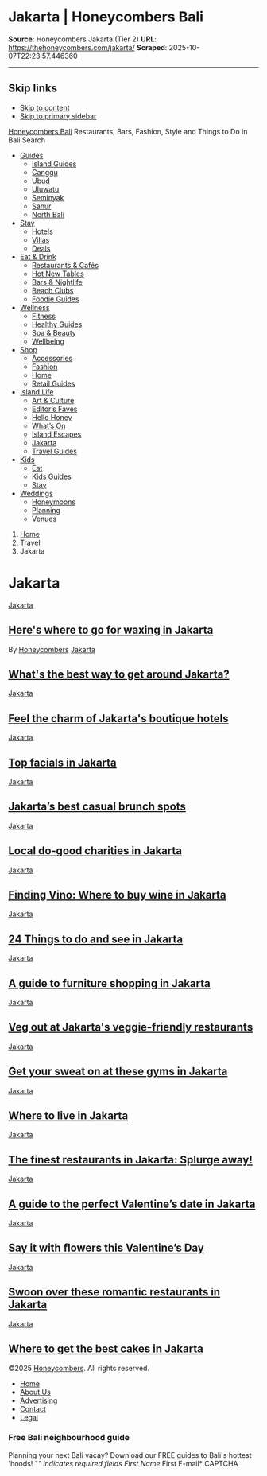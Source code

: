 # Jakarta | Honeycombers Bali

**Source**: Honeycombers Jakarta (Tier 2)
**URL**: https://thehoneycombers.com/jakarta/
**Scraped**: 2025-10-07T22:23:57.446360

---

## Skip links
  * [ Skip to content](https://thehoneycombers.com/bali/travel/jakarta-java/#genesis-content)
  * [ Skip to primary sidebar](https://thehoneycombers.com/bali/travel/jakarta-java/#genesis-sidebar-primary)


[Honeycombers Bali](https://thehoneycombers.com/bali/)
Restaurants, Bars, Fashion, Style and Things to Do in Bali
Search
  * [Guides](https://thehoneycombers.com/bali/guides/)
    * [Island Guides](https://thehoneycombers.com/bali/guides/island-guides/)
    * [Canggu](https://thehoneycombers.com/bali/guides/canggu/)
    * [Ubud](https://thehoneycombers.com/bali/guides/ubud/)
    * [Uluwatu](https://thehoneycombers.com/bali/guides/uluwatu/)
    * [Seminyak](https://thehoneycombers.com/bali/guides/seminyak/)
    * [Sanur](https://thehoneycombers.com/bali/guides/sanur/)
    * [North Bali](https://thehoneycombers.com/bali/guides/north-bali/)
  * [Stay](https://thehoneycombers.com/bali/stay/)
    * [Hotels](https://thehoneycombers.com/bali/stay/hotels/)
    * [Villas](https://thehoneycombers.com/bali/stay/villas/)
    * [Deals](https://thehoneycombers.com/bali/stay/deals/)
  * [Eat & Drink](https://thehoneycombers.com/bali/eat-drink/)
    * [Restaurants & Cafés](https://thehoneycombers.com/bali/eat-drink/restaurants-cafes/)
    * [Hot New Tables](https://thehoneycombers.com/bali/eat-drink/hot-new-tables/)
    * [Bars & Nightlife](https://thehoneycombers.com/bali/eat-drink/bars-clubs/)
    * [Beach Clubs](https://thehoneycombers.com/bali/eat-drink/beach-clubs/)
    * [Foodie Guides](https://thehoneycombers.com/bali/eat-drink/foodie-guides/)
  * [Wellness](https://thehoneycombers.com/bali/spa-wellness/)
    * [Fitness](https://thehoneycombers.com/bali/spa-wellness/fitspo/)
    * [Healthy Guides](https://thehoneycombers.com/bali/spa-wellness/healthy-guides/)
    * [Spa & Beauty](https://thehoneycombers.com/bali/spa-wellness/spa-beauty/)
    * [Wellbeing](https://thehoneycombers.com/bali/spa-wellness/wellness/)
  * [Shop](https://thehoneycombers.com/bali/shop/)
    * [Accessories](https://thehoneycombers.com/bali/shop/jewellery-and-accessories/)
    * [Fashion](https://thehoneycombers.com/bali/shop/fashion-and-style/)
    * [Home](https://thehoneycombers.com/bali/shop/home-and-decor/)
    * [Retail Guides](https://thehoneycombers.com/bali/shop/retail-guides/)
  * [Island Life](https://thehoneycombers.com/bali/island-life/)
    * [Art & Culture](https://thehoneycombers.com/bali/island-life/art-and-culture/)
    * [Editor’s Faves](https://thehoneycombers.com/bali/island-life/editors-faves/)
    * [Hello Honey](https://thehoneycombers.com/bali/island-life/hello-honey/)
    * [What’s On](https://thehoneycombers.com/bali/island-life/in-the-hood/)
    * [Island Escapes](https://thehoneycombers.com/bali/travel/island-escapes/)
    * [Jakarta](https://thehoneycombers.com/bali/travel/jakarta-java/)
    * [Travel Guides](https://thehoneycombers.com/bali/travel/travel-guides/)
  * [Kids](https://thehoneycombers.com/bali/kids/)
    * [Eat](https://thehoneycombers.com/bali/kids/eat/)
    * [Kids Guides](https://thehoneycombers.com/bali/kids/kids-guides/)
    * [Stay](https://thehoneycombers.com/bali/kids/kids-stay/)
  * [Weddings](https://thehoneycombers.com/bali/weddings/)
    * [Honeymoons](https://thehoneycombers.com/bali/weddings/honeymoons/)
    * [Planning](https://thehoneycombers.com/bali/weddings/guides-wedding/)
    * [Venues](https://thehoneycombers.com/bali/weddings/venues/)


  1. [Home](https://thehoneycombers.com/bali/ "Go back to homepage")
  2. [Travel](https://thehoneycombers.com/bali/travel/ "View this category")
  3. Jakarta


# Jakarta
[](https://thehoneycombers.com/bali/waxing-salons-in-jakarta-the-best-places-to-get-waxed/)
[Jakarta](https://thehoneycombers.com/bali/travel/jakarta-java/)
## [Here's where to go for waxing in Jakarta](https://thehoneycombers.com/bali/waxing-salons-in-jakarta-the-best-places-to-get-waxed/)
By [Honeycombers](https://thehoneycombers.com/bali/author/hceditorial/)
[](https://thehoneycombers.com/bali/transportation-in-jakarta-how-to-get-around/)
[Jakarta](https://thehoneycombers.com/bali/travel/jakarta-java/)
## [What's the best way to get around Jakarta?](https://thehoneycombers.com/bali/transportation-in-jakarta-how-to-get-around/)
[](https://thehoneycombers.com/bali/boutique-hotels-jakarta/)
[Jakarta](https://thehoneycombers.com/bali/travel/jakarta-java/)
## [Feel the charm of Jakarta's boutique hotels](https://thehoneycombers.com/bali/boutique-hotels-jakarta/)
[](https://thehoneycombers.com/bali/where-to-get-facials-in-jakarta/)
[Jakarta](https://thehoneycombers.com/bali/travel/jakarta-java/)
## [Top facials in Jakarta](https://thehoneycombers.com/bali/where-to-get-facials-in-jakarta/)
[](https://thehoneycombers.com/bali/where-to-eat-jakartas-best-brunch-spots/)
[Jakarta](https://thehoneycombers.com/bali/travel/jakarta-java/)
## [Jakarta’s best casual brunch spots](https://thehoneycombers.com/bali/where-to-eat-jakartas-best-brunch-spots/)
[](https://thehoneycombers.com/bali/volunteering-in-jakarta/)
[Jakarta](https://thehoneycombers.com/bali/travel/jakarta-java/)
## [Local do-good charities in Jakarta](https://thehoneycombers.com/bali/volunteering-in-jakarta/)
[](https://thehoneycombers.com/bali/where-to-buy-wine-in-jakarta-wine-shops/)
[Jakarta](https://thehoneycombers.com/bali/travel/jakarta-java/)
## [Finding Vino: Where to buy wine in Jakarta](https://thehoneycombers.com/bali/where-to-buy-wine-in-jakarta-wine-shops/)
[](https://thehoneycombers.com/bali/things-to-do-jakarta-events-nightlife-fun-activites/)
[Jakarta](https://thehoneycombers.com/bali/travel/jakarta-java/)
## [24 Things to do and see in Jakarta](https://thehoneycombers.com/bali/things-to-do-jakarta-events-nightlife-fun-activites/)
[](https://thehoneycombers.com/bali/where-to-buy-furniture-jakarta/)
[Jakarta](https://thehoneycombers.com/bali/travel/jakarta-java/)
## [A guide to furniture shopping in Jakarta](https://thehoneycombers.com/bali/where-to-buy-furniture-jakarta/)
[](https://thehoneycombers.com/bali/vegetarian-restaurants-jakarta-where-to-go-for-meat-free-vegan-and-raw-food/)
[Jakarta](https://thehoneycombers.com/bali/travel/jakarta-java/)
## [Veg out at Jakarta's veggie-friendly restaurants](https://thehoneycombers.com/bali/vegetarian-restaurants-jakarta-where-to-go-for-meat-free-vegan-and-raw-food/)
[](https://thehoneycombers.com/bali/boutique-fitness-studios-jakartas-best-workouts/)
[Jakarta](https://thehoneycombers.com/bali/travel/jakarta-java/)
## [Get your sweat on at these gyms in Jakarta](https://thehoneycombers.com/bali/boutique-fitness-studios-jakartas-best-workouts/)
[](https://thehoneycombers.com/bali/where-to-live-in-jakarta-neighbourhoods/)
[Jakarta](https://thehoneycombers.com/bali/travel/jakarta-java/)
## [Where to live in Jakarta](https://thehoneycombers.com/bali/where-to-live-in-jakarta-neighbourhoods/)
[](https://thehoneycombers.com/bali/top-restaurants-in-jakarta-the-best-places-to-eat-out-from-trendy-dining-to-tables-with-a-view/)
[Jakarta](https://thehoneycombers.com/bali/travel/jakarta-java/)
## [The finest restaurants in Jakarta: Splurge away!](https://thehoneycombers.com/bali/top-restaurants-in-jakarta-the-best-places-to-eat-out-from-trendy-dining-to-tables-with-a-view/)
[](https://thehoneycombers.com/bali/unique-date-ideas-jakarta-fun-activities-boyfriend-girlfriend-perfect-valentines-day/)
[Jakarta](https://thehoneycombers.com/bali/travel/jakarta-java/)
## [A guide to the perfect Valentine’s date in Jakarta](https://thehoneycombers.com/bali/unique-date-ideas-jakarta-fun-activities-boyfriend-girlfriend-perfect-valentines-day/)
[](https://thehoneycombers.com/bali/the-best-florists-in-jakarta/)
[Jakarta](https://thehoneycombers.com/bali/travel/jakarta-java/)
## [Say it with flowers this Valentine’s Day](https://thehoneycombers.com/bali/the-best-florists-in-jakarta/)
[](https://thehoneycombers.com/bali/romantic-restaurants-in-jakarta/)
[Jakarta](https://thehoneycombers.com/bali/travel/jakarta-java/)
## [Swoon over these romantic restaurants in Jakarta](https://thehoneycombers.com/bali/romantic-restaurants-in-jakarta/)
[](https://thehoneycombers.com/bali/jakartas-best-cakes-where-to-order-beautiful-and-delicious-cakes-for-birthdays-and-other-special-occasions/)
[Jakarta](https://thehoneycombers.com/bali/travel/jakarta-java/)
## [Where to get the best cakes in Jakarta](https://thehoneycombers.com/bali/jakartas-best-cakes-where-to-order-beautiful-and-delicious-cakes-for-birthdays-and-other-special-occasions/)
©2025 [Honeycombers](https://thehoneycombers.com/bali). All rights reserved.
  * [Home](https://thehoneycombers.com/bali/)
  * [About Us](https://thehoneycombers.com/bali/about-us/)
  * [Advertising](https://thehoneycombers.com/bali/advertising/)
  * [Contact](https://thehoneycombers.com/bali/contact/)
  * [Legal](https://thehoneycombers.com/bali/legal/)


[](https://thehoneycombers.com/bali/travel/jakarta-java/#top)
[](https://thehoneycombers.com/bali/travel/jakarta-java/)
### Free Bali neighbourhood guide
Planning your next Bali vacay? Download our FREE guides to Bali's hottest 'hoods!
"*" indicates required fields
First Name*
First
E-mail*
CAPTCHA
